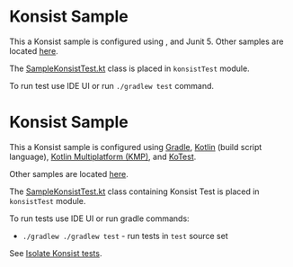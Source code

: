 # Konsist Sample

This a Konsist sample is configured using , 
and Junit 5. Other samples are located [here](..). 

The [SampleKonsistTest.kt](src/jvmTest/kotlin/com/sample/SampleKonsistTest.kt) class is placed in `konsistTest`
module.

To run test use IDE UI or run `./gradlew test` command.


# Konsist Sample

This a Konsist sample is configured using [Gradle](https://docs.gradle.org/current/userguide/userguide.html),
[Kotlin](https://kotlinlang.org/) (build script language), 
[Kotlin Multiplatform (KMP)](https://kotlinlang.org/docs/multiplatform.html), 
and [KoTest](https://kotest.io).

Other samples are located [here](..).

The [SampleKonsistTest.kt](src/jvmTest/kotlin/com/sample/SampleKonsistTest.kt) class containing Konsist Test is placed 
in `konsistTest`
module.

To run tests use IDE UI or run gradle commands:
- `./gradlew ./gradlew test` - run tests in `test` source set

See [Isolate Konsist tests](https://docs.konsist.lemonappdev.com/advanced/isolate-konsist-tests).
